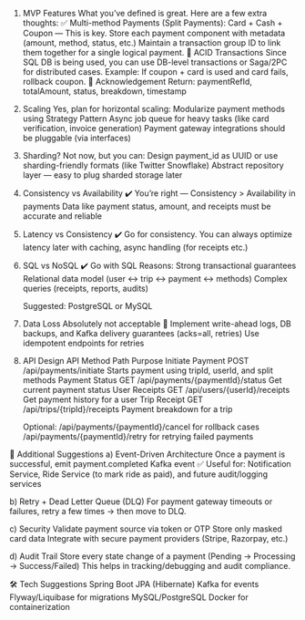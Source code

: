 1. MVP Features
   What you’ve defined is great. Here are a few extra thoughts:
        ✅ Multi-method Payments (Split Payments): Card + Cash + Coupon — This is key.
            Store each payment component with metadata (amount, method, status, etc.)
            Maintain a transaction group ID to link them together for a single logical payment.
        🔁 ACID Transactions
            Since SQL DB is being used, you can use DB-level transactions or Saga/2PC for distributed cases.
            Example: If coupon + card is used and card fails, rollback coupon.
        📄 Acknowledgement
            Return: paymentRefId, totalAmount, status, breakdown, timestamp
2. Scaling
   Yes, plan for horizontal scaling:
     Modularize payment methods using Strategy Pattern
     Async job queue for heavy tasks (like card verification, invoice generation)
     Payment gateway integrations should be pluggable (via interfaces)

3. Sharding?
   Not now, but you can:
    Design payment_id as UUID or use sharding-friendly formats (like Twitter Snowflake)
    Abstract repository layer — easy to plug sharded storage later

4. Consistency vs Availability
   ✔️ You’re right — Consistency > Availability in payments
   Data like payment status, amount, and receipts must be accurate and reliable

5. Latency vs Consistency
   ✔️ Go for consistency. You can always optimize latency later with caching, async handling (for receipts etc.)

6. SQL vs NoSQL
   ✔️ Go with SQL
   Reasons:
    Strong transactional guarantees
    Relational data model (user ↔ trip ↔ payment ↔ methods)
    Complex queries (receipts, reports, audits)

    Suggested: PostgreSQL or MySQL

7. Data Loss
   Absolutely not acceptable 🚫
    Implement write-ahead logs, DB backups, and Kafka delivery guarantees (acks=all, retries)
    Use idempotent endpoints for retries

8. API Design
   API	Method	Path	Purpose
   Initiate Payment	POST	/api/payments/initiate	Starts payment using tripId, userId, and split methods
   Payment Status	GET	/api/payments/{paymentId}/status	Get current payment status
   User Receipts	GET	/api/users/{userId}/receipts	Get payment history for a user
   Trip Receipt	GET	/api/trips/{tripId}/receipts	Payment breakdown for a trip
   
   Optional:
    /api/payments/{paymentId}/cancel for rollback cases
    /api/payments/{paymentId}/retry for retrying failed payments

🧠 Additional Suggestions
a) Event-Driven Architecture
    Once a payment is successful, emit payment.completed Kafka event
    ✅ Useful for: Notification Service, Ride Service (to mark ride as paid), and future audit/logging services

b) Retry + Dead Letter Queue (DLQ)
    For payment gateway timeouts or failures, retry a few times → then move to DLQ.

c) Security
    Validate payment source via token or OTP
    Store only masked card data
    Integrate with secure payment providers (Stripe, Razorpay, etc.)

d) Audit Trail
    Store every state change of a payment (Pending → Processing → Success/Failed)
    This helps in tracking/debugging and audit compliance.

🛠️ Tech Suggestions
Spring Boot
JPA (Hibernate)
Kafka for events
Flyway/Liquibase for migrations
MySQL/PostgreSQL
Docker for containerization